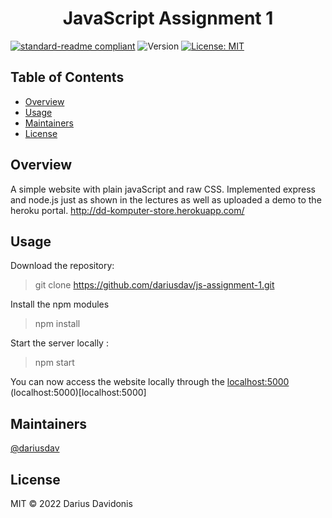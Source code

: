 <h1 align="center">JavaScript Assignment 1</h1>
<p align="center">
</p>

[![standard-readme compliant](https://img.shields.io/badge/standard--readme-OK-green.svg?style=flat-square)](https://github.com/RichardLitt/standard-readme)
  <img alt="Version" src="https://img.shields.io/badge/version-0.1-blue.svg?cacheSeconds=2592000" />
  <a href="#" target="_blank">
    <img alt="License: MIT" src="https://img.shields.io/badge/License-MIT-yellow.svg" />
  </a>


## Table of Contents
-  [Overview](#Overview)
-  [Usage](#Usage)
-  [Maintainers](#maintainers)
-  [License](#license)
## Overview
A simple website with plain javaScript and raw CSS. Implemented express and node.js just as shown in the lectures as well as uploaded a demo to the heroku portal.
http://dd-komputer-store.herokuapp.com/

## Usage

Download the repository:

> git clone https://github.com/dariusdav/js-assignment-1.git

Install the npm modules

> npm install

Start the server locally :

> npm start

You can now access the website locally through the  <a href=localhost:5000 >localhost:5000</a> (localhost:5000)[localhost:5000]
## Maintainers

[@dariusdav](https://github.com/dariusdav)

## License

MIT © 2022  Darius Davidonis
